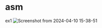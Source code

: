 # asm

ex1
![Screenshot from 2024-04-10 15-38-51](https://github.com/sunainahegnekar/asm/assets/142571537/7e598a82-d05f-4410-9a1f-c51e643f93b0)


